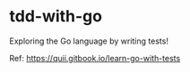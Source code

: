 # tdd-with-go
Exploring the Go language by writing tests! 

Ref: https://quii.gitbook.io/learn-go-with-tests
